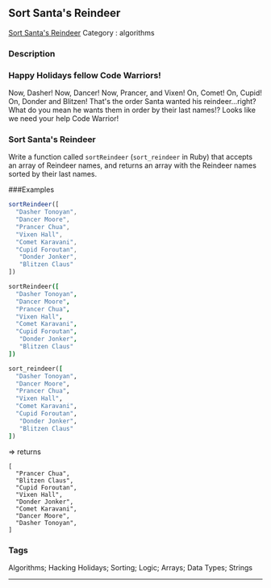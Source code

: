 ## Sort Santa's Reindeer
[Sort Santa's Reindeer](https://www.codewars.com/kata/sort-santas-reindeer)
Category : algorithms

### Description
### Happy Holidays fellow Code Warriors!
Now, Dasher! Now, Dancer! Now, Prancer, and Vixen! On, Comet! On, Cupid! On, Donder and Blitzen! That's the order Santa wanted his reindeer...right? What do you mean he wants them in order by their last names!? Looks like we need your help Code Warrior!

### Sort Santa's Reindeer
Write a function called `sortReindeer` (`sort_reindeer` in Ruby) that accepts an array of Reindeer names, and returns an array with the Reindeer names sorted by their last names.

###Examples
```javascript
sortReindeer([
  "Dasher Tonoyan", 
  "Dancer Moore", 
  "Prancer Chua", 
  "Vixen Hall", 
  "Comet Karavani",        
  "Cupid Foroutan", 
   "Donder Jonker", 
   "Blitzen Claus"
])
```
```coffeescript
sortReindeer([
  "Dasher Tonoyan", 
  "Dancer Moore", 
  "Prancer Chua", 
  "Vixen Hall", 
  "Comet Karavani",        
  "Cupid Foroutan", 
   "Donder Jonker", 
   "Blitzen Claus"
])
```
```ruby
sort_reindeer([
  "Dasher Tonoyan", 
  "Dancer Moore", 
  "Prancer Chua", 
  "Vixen Hall", 
  "Comet Karavani",        
  "Cupid Foroutan", 
   "Donder Jonker", 
   "Blitzen Claus"
])
```
=> returns 

```
[
  "Prancer Chua",
  "Blitzen Claus",
  "Cupid Foroutan", 
  "Vixen Hall", 
  "Donder Jonker", 
  "Comet Karavani",
  "Dancer Moore", 
  "Dasher Tonoyan",
]
```

### Tags
Algorithms; Hacking Holidays; Sorting; Logic; Arrays; Data Types; Strings

- - -
